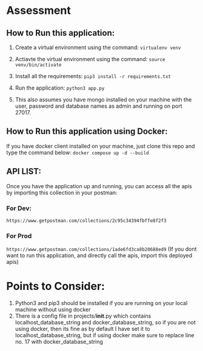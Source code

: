 # Assessment

## How to Run this application:

1. Create a virtual environment using the command: 
    ```virtualenv venv```
   
2. Actiavte the virtual environment using the command: 
    ```source venv/bin/activate```

3. Install all the requirements: 
    ```pip3 install -r requirements.txt```
   
4. Run the application:
    ```python3 app.py```
   
5. This also assumes you have mongo installed on your machine with the user, password and database names as admin and running on port 27017.


## How to Run this application using Docker:

If you have docker client installed on your machine, just clone this repo and type the command below:
```docker compose up -d --build```
   
## API LIST:

Once you have the application up and running, you can access all the apis by importing this collection in your postman:
### For Dev:

```https://www.getpostman.com/collections/2c95c34394fbffe8f2f3```


### For Prod
```https://www.getpostman.com/collections/1ade6fd3ca8b20688ed9```
(If you dont want to run this application, and directly call the apis, import this deployed apis)

# Points to Consider:
1. Python3 and pip3 should be installed if you are running on your local machine without using docker
2. There is a config file in projects/__init__.py which contains localhost_database_string and docker_database_string, so if you are not using docker, then its fine as by default I have set it to localhost_database_string, but if using docker make sure to replace line no. 17 with docker_database_string
